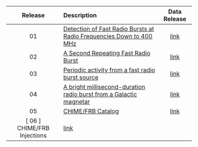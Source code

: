 
| Release     | Description                          | Data Release|
| :-----------: | :------------------------------------ |:------:|
| 01 | [Detection of Fast Radio Bursts at Radio Frequencies Down to 400 MHz](https://arxiv.org/abs/1901.04524) | [link](https://www.canfar.net/citation/landing?doi=19.0004)|
| 02 | [A Second Repeating Fast Radio Burst](https://arxiv.org/abs/1901.04525) | [link](http://www.canfar.net/citation/landing?doi=19.0005) |
| 03 | [Periodic activity from a fast radio burst source](https://arxiv.org/abs/2001.10275) | [link](https://doi.org/10.11570/20.0002) |
| 04 | [A bright millisecond-duration radio burst from a Galactic magnetar](https://arxiv.org/abs/2005.10324)| [link](https://doi.org/10.11570/20.0006)|
| 05 | [CHIME/FRB Catalog](https://arxiv.org/abs/2106.04352) | [link](https://www.canfar.net/storage/list/AstroDataCitationDOI/CISTI.CANFAR/21.0007/data) |
[ 06 ] CHIME/FRB Injections | [link](https://www.canfar.net/storage/list/AstroDataCitationDOI/CISTI.CANFAR/22.0005/data)